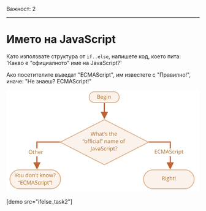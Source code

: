 Важност: 2

---

# Името на JavaScript

Като използвате структура от `if..else`, напишете код, което пита: 'Какво е "официалното" име на JavaScript?'

Ако посетителите въведат "ECMAScript", им известете с "Правилно!", иначе: "Не знаеш? ECMAScript!"

![ifelse](ifelse_task2.svg)

[demo src="ifelse_task2"]
